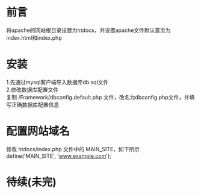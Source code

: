 # 前言
将apache的网站根目录设置为htdocs，并设置apache文件默认首页为index.html和index.php  

# 安装
1.先通过mysql客户端导入数据库db.sql文件  
2.修改数据库配置文件  
复制 /Framework/dbconfig.default.php 文件，改名为dbconfig.php文件，并填写正确数据库配置信息  

# 配置网站域名
修改 htdocs/index.php 文件中的 MAIN_SITE，如下所示  
define('MAIN_SITE', 'www.example.com');

# 待续(未完)
